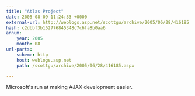```yaml
---
title: "Atlas Project"
date: 2005-08-09 11:24:33 +0000
external-url: http://weblogs.asp.net/scottgu/archive/2005/06/28/416185.aspx
hash: c2dbbf3b152776845348c7c6fa8b0aa6
annum:
    year: 2005
    month: 08
url-parts:
    scheme: http
    host: weblogs.asp.net
    path: /scottgu/archive/2005/06/28/416185.aspx

---
```


Microsoft's run at making AJAX development easier.

